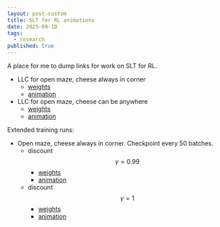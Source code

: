 ```yaml
---
layout: post-custom
title: SLT for RL animations
date: 2025-09-10
tags:
  - research
published: true
---
```


A place for me to dump links for work on SLT for RL.

* LLC for open maze, cheese always in corner
    * [weights](https://huggingface.co/davidquarel/jaxgmg_ckpt_pt/tree/main/vpg_alpha_0_open)
    * [animation](llc0.html)
* LLC for open maze, cheese can be anywhere
    * [weights](https://huggingface.co/davidquarel/jaxgmg_ckpt_pt/tree/main/vpg_alpha_1_open)
    * [animation](llc1.html)

Extended training runs:

* Open maze, cheese always in corner. Checkpoint every 50 batches.
    * discount $$\gamma = 0.99$$
        * [weights](https://huggingface.co/davidquarel/jaxgmg_ckpt_pt/tree/main/vpg_open_steps%3D10B_g%3D0.99)
        * [animation](llc/g99.html)
    * discount $$\gamma = 1$$
        * [weights](https://huggingface.co/davidquarel/jaxgmg_ckpt_pt/tree/main/vpg_open_steps%3D10B_g%3D1.00)
        * [animation](llc/g100.html)
